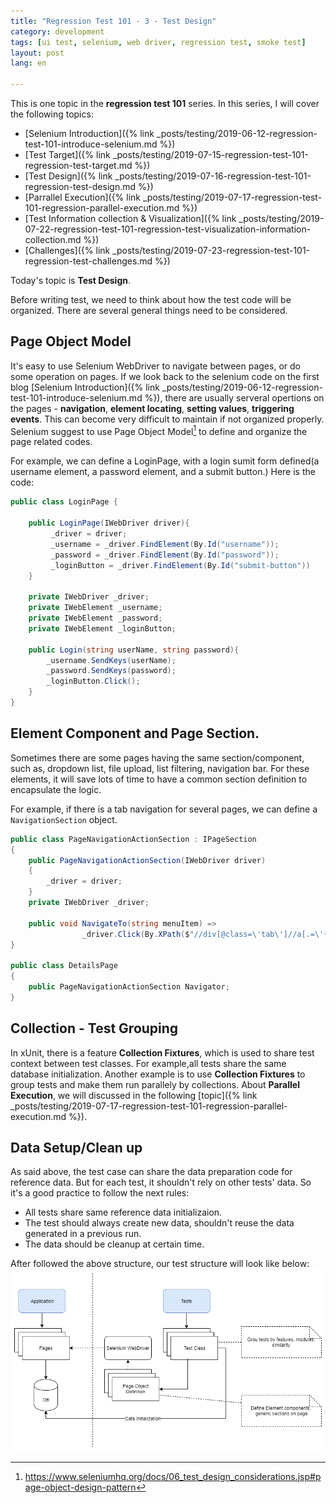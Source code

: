 ```yaml
---
title: "Regression Test 101 - 3 - Test Design"  
category: development  
tags: [ui test, selenium, web driver, regression test, smoke test]  
layout: post  
lang: en  

---
```


This is one topic in the **regression test 101** series. In this series, I will cover the following topics:


* [Selenium Introduction]({% link _posts/testing/2019-06-12-regression-test-101-introduce-selenium.md %})
* [Test Target]({% link _posts/testing/2019-07-15-regression-test-101-regression-test-target.md %})
* [Test Design]({% link _posts/testing/2019-07-16-regression-test-101-regression-test-design.md %})
* [Parrallel Execution]({% link _posts/testing/2019-07-17-regression-test-101-regression-parallel-execution.md %})
* [Test Information collection & Visualization]({% link _posts/testing/2019-07-22-regression-test-101-regression-test-visualization-information-collection.md %})
* [Challenges]({% link _posts/testing/2019-07-23-regression-test-101-regression-test-challenges.md %})



Today's topic is **Test Design**.

Before writing test, we need to think about how the test code will be organized. There are several general things need to be considered.

## Page Object Model

It's easy to use Selenium WebDriver to navigate between pages, or do some operation on pages. If we look back to the selenium code on the first blog [Selenium Introduction]({% link _posts/testing/2019-06-12-regression-test-101-introduce-selenium.md %}), there are usually serveral opertions on the pages - **navigation**, **element locating**, **setting values**, **triggering events**. This can become very difficult to maintain if not organized properly. Selenium suggest to use Page Object Model[^1] to define and organize the page related codes.

For example, we can define a LoginPage, with a login sumit form defined(a username element, a password element, and a submit button.) Here is the code:

```csharp
public class LoginPage {

    public LoginPage(IWebDriver driver){
         _driver = driver;
         _username = _driver.FindElement(By.Id("username"));
         _password = _driver.FindElement(By.Id("password"));
         _loginButton = _driver.FindElement(By.Id("submit-button"))
    }

    private IWebDriver _driver;
    private IWebElement _username;
    private IWebElement _password;
    private IWebElement _loginButton;
    
    public Login(string userName, string password){
        _username.SendKeys(userName);
        _password.SendKeys(password);
        _loginButton.Click();
    }
}
```

## Element Component and Page Section.

Sometimes there are some pages having the same section/component, such as, dropdown list, file upload, list filtering, navigation bar. For these elements, it will save lots of time to have a common section definition to encapsulate the logic. 

For example, if there is a tab navigation for several pages, we can define a `NavigationSection` object.

```csharp
public class PageNavigationActionSection : IPageSection
{
    public PageNavigationActionSection(IWebDriver driver)
    {
        _driver = driver;
    }
    private IWebDriver _driver;

    public void NavigateTo(string menuItem) => 
                _driver.Click(By.XPath($"//div[@class=\'tab\']//a[.=\'{menuItem}\']"));
}

public class DetailsPage
{
    public PageNavigationActionSection Navigator;
}
```

## Collection - Test Grouping

In xUnit, there is a feature **Collection Fixtures**, which is used to share test context between test classes. For example,all tests share the same database initialization. Another example is to use **Collection Fixtures** to group tests and make them run parallely by collections. About **Parallel Execution**, we will discussed in the following [topic]({% link _posts/testing/2019-07-17-regression-test-101-regression-parallel-execution.md %}).

## Data Setup/Clean up

As said above, the test case can share the data preparation code for reference data. But for each test, it shouldn't rely on other tests' data. So it's a good practice to follow the next rules:

* All tests share same reference data initializaion.
* The test should always create new data, shouldn't reuse the data generated in a previous run.
* The data should be cleanup at certain time.

After followed the above structure, our test structure will look like below:
![image](/assets/images/test-structure.png)


[^1]: https://www.seleniumhq.org/docs/06_test_design_considerations.jsp#page-object-design-pattern